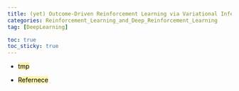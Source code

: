 ```yaml
---
title: (yet) Outcome-Driven Reinforcement Learning via Variational Inference
categories: Reinforcement_Learning_and_Deep_Reinforcement_Learning
tag: [DeepLearning]

toc: true
toc_sticky: true
---
```


- <mark style='background-color: #fff5b1'> tmp </mark>

- <mark style='background-color: #fff5b1'> Refernece </mark>
